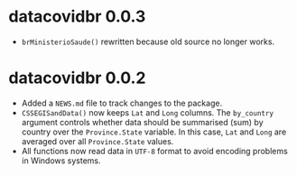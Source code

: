 # datacovidbr 0.0.3

* `brMinisterioSaude()` rewritten because old source no longer works.

# datacovidbr 0.0.2

* Added a `NEWS.md` file to track changes to the package.
* `CSSEGISandData()` now keeps `Lat` and `Long` columns. 
The `by_country` argument controls whether data should be summarised (sum)
by country over the `Province.State` variable. In this case, `Lat` and `Long`
are averaged over all `Province.State` values.
* All functions now read data in `UTF-8` format to avoid encoding problems in
Windows systems.